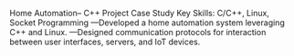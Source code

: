 Home Automation– C++ Project Case Study
 Key Skills: C/C++, Linux, Socket Programming
 —Developed a home automation system leveraging C++ and Linux.
 —Designed communication protocols for interaction between user interfaces, servers, and IoT devices.
